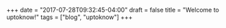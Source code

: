 +++
date = "2017-07-28T09:32:45-04:00"
draft = false
title = "Welcome to uptoknow!"
tags = ["blog", "uptoknow"]
+++

